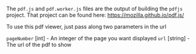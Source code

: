 The `pdf.js` and `pdf.worker.js` files are the output of building the `pdfjs`
project. That project can be found here: https://mozilla.github.io/pdf.js/

To use this pdf viewer, just pass along two parameters in the url

`pageNumber` [int] - An integer of the page you want displayed
`url` [string] - The url of the pdf to show
